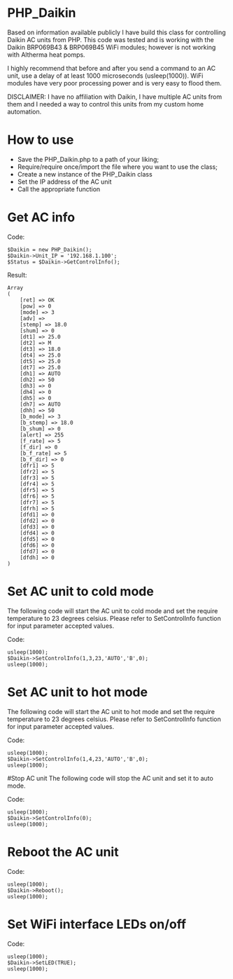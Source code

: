 # PHP_Daikin
Based on information available publicly I have build this class for controlling Daikin AC units from PHP. This code was tested and is working with the Daikin BRP069B43 & BRP069B45 WiFi modules; however is not working with Altherma heat pomps.

I highly recommend that before and after you send a command to an AC unit, use a delay of at least 1000 microseconds (usleep(1000)). WiFi modules have very poor processing power and is very easy to flood them.

DISCLAIMER: I have no affiliation with Daikin, I have multiple AC units from them and I needed a way to control this units from my custom home automation.

# How to use
- Save the PHP_Daikin.php to a path of your liking;
- Require/require once/import the file where you want to use the class;
- Create a new instance of the PHP_Daikin class
- Set the IP address of the AC unit
- Call the appropriate function

# Get AC info
Code:
```
$Daikin = new PHP_Daikin();
$Daikin->Unit_IP = '192.168.1.100';
$Status = $Daikin->GetControlInfo();
```

Result:
```
Array
(
    [ret] => OK
    [pow] => 0
    [mode] => 3
    [adv] => 
    [stemp] => 18.0
    [shum] => 0
    [dt1] => 25.0
    [dt2] => M
    [dt3] => 18.0
    [dt4] => 25.0
    [dt5] => 25.0
    [dt7] => 25.0
    [dh1] => AUTO
    [dh2] => 50
    [dh3] => 0
    [dh4] => 0
    [dh5] => 0
    [dh7] => AUTO
    [dhh] => 50
    [b_mode] => 3
    [b_stemp] => 18.0
    [b_shum] => 0
    [alert] => 255
    [f_rate] => 5
    [f_dir] => 0
    [b_f_rate] => 5
    [b_f_dir] => 0
    [dfr1] => 5
    [dfr2] => 5
    [dfr3] => 5
    [dfr4] => 5
    [dfr5] => 5
    [dfr6] => 5
    [dfr7] => 5
    [dfrh] => 5
    [dfd1] => 0
    [dfd2] => 0
    [dfd3] => 0
    [dfd4] => 0
    [dfd5] => 0
    [dfd6] => 0
    [dfd7] => 0
    [dfdh] => 0
)
```
# Set AC unit to cold mode
The following code will start the AC unit to cold mode and set the require temperature to 23 degrees celsius. Please refer to SetControlInfo function for input parameter accepted values.

Code:
```
usleep(1000);
$Daikin->SetControlInfo(1,3,23,'AUTO','B',0);
usleep(1000);
```

# Set AC unit to hot mode
The following code will start the AC unit to hot mode and set the require temperature to 23 degrees celsius. Please refer to SetControlInfo function for input parameter accepted values.

Code:
```
usleep(1000);
$Daikin->SetControlInfo(1,4,23,'AUTO','B',0);
usleep(1000);
```

#Stop AC unit
The following code will stop the AC unit and set it to auto mode.

Code:
```
usleep(1000);
$Daikin->SetControlInfo(0);
usleep(1000);
```

# Reboot the AC unit
Code:
```
usleep(1000);
$Daikin->Reboot();
usleep(1000);
```

# Set WiFi interface LEDs on/off
Code:
```
usleep(1000);
$Daikin->SetLED(TRUE);
usleep(1000);
```
